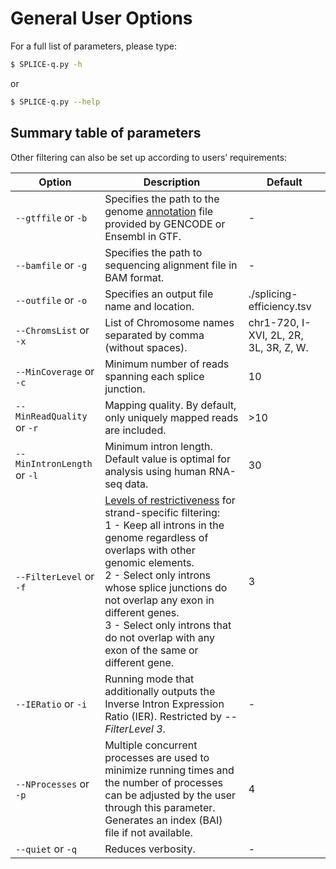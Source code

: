 # General User Options
For a full list of parameters, please type:
```bash
$ SPLICE-q.py -h
```
or
```bash
$ SPLICE-q.py --help
```

## Summary table of parameters
Other filtering can also be set up according to users’ requirements:

| Option                         | Description | Default                 |
|--------------------------------|-------------|-------------------------|
| `--gtffile` or `-b`            | Specifies the path to the genome [annotation](https://github.com/vrmelo/SPLICE-q/wiki/Annotation-Files) file provided by GENCODE or Ensembl in GTF.          | -                       |
| `--bamfile` or `-g`            | Specifies the path to sequencing alignment file in BAM format.            | -                       |
| `--outfile`  or `-o`           | Specifies an output file name and location.            | ./splicing-efficiency.tsv |
| `--ChromsList` or `-x`              | List of Chromosome names separated by comma (without spaces).             | chr1-720, I-XVI, 2L, 2R, 3L, 3R, Z, W.                       | 
| `--MinCoverage` or `-c`        | Minimum number of reads spanning each splice junction.              | 10                      |
| `--MinReadQuality` or `-r`     | Mapping quality. By default, only uniquely mapped reads are included.            | >10                     |
| `--MinIntronLength` or `-l`    | Minimum intron length. Default value is optimal for analysis using human RNA-seq data.             | 30                      |
| `--FilterLevel` or `-f`        | [Levels of restrictiveness](https://github.com/vrmelo/SPLICE-q/wiki/Overlap-of-genomic-elements) for strand-specific filtering: <br />1 - Keep all introns in the genome regardless of overlaps with other genomic elements. <br /> 2 - Select only introns whose splice junctions do not overlap any exon in different genes. <br /> 3 -	Select only introns that do not overlap with any exon of the same or different gene.             | 3                       |
| `--IERatio` or `-i`           | Running mode that additionally outputs the Inverse Intron Expression Ratio (IER). Restricted by _--FilterLevel 3_.             | -                       |
| `--NProcesses` or `-p`         | Multiple concurrent processes are used to minimize running times and the number of processes can be adjusted by the user through this parameter. Generates an index (BAI) file if not available.            | 4                       |
| `--quiet` or `-q`              | Reduces verbosity.             | -                       |
